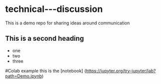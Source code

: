 # technical---discussion
This is a demo repo for sharing ideas around communication


## This is a second heading

* one
* two
* three

#Colab example
this is the [notebook] (https://jupyter.org/try-jupyter/lab?path=Demo.ipynb)
